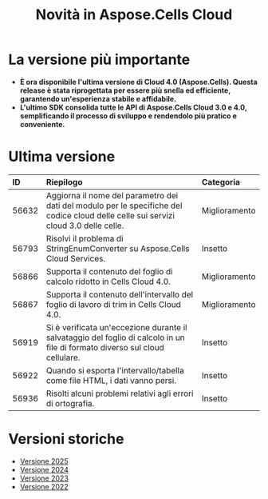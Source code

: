 ﻿---
title: Novità in Aspose.Cells Cloud
second_title: Documen
linktitle: Cosa c'è di nuovo?
type: docs
weight: 9
url: /it/new-features/
aliases: [/what-s-new-in-aspose-cells-cloud/]
keywords: What's new in aspose cells cloud. Microsoft Office Excel, Open Office Spreadsheet, CSV, PDF
description: Questa pagina descrive le nuove funzionalità Cloud Aspose.Cells più interessanti introdotte nelle versioni recenti
kwords: Excel, Office Cloud, REST API, Foglio di calcolo, PDF, CSV, Json, Markdown, Novità in Aspose.Cells Cloud
---
# La versione più importante

- **È ora disponibile l'ultima versione di Cloud 4.0 (Aspose.Cells). Questa release è stata riprogettata per essere più snella ed efficiente, garantendo un'esperienza stabile e affidabile.**
- **L'ultimo SDK consolida tutte le API di Aspose.Cells Cloud 3.0 e 4.0, semplificando il processo di sviluppo e rendendolo più pratico e conveniente.**

# Ultima versione

|**ID**|**Riepilogo**|**Categoria**|
|:- |:- |:- |
|56632 | Aggiorna il nome del parametro dei dati del modulo per le specifiche del codice cloud delle celle sui servizi cloud 3.0 delle celle.| Miglioramento|
|56793 | Risolvi il problema di StringEnumConverter su Aspose.Cells Cloud Services.| Insetto|
|56866 | Supporta il contenuto del foglio di calcolo ridotto in Cells Cloud 4.0.| Miglioramento|
|56867 | Supporta il contenuto dell'intervallo del foglio di lavoro di trim in Cells Cloud 4.0.| Miglioramento|
|56919 | Si è verificata un'eccezione durante il salvataggio del foglio di calcolo in un file di formato diverso sul cloud cellulare.| Insetto|
|56922 | Quando si esporta l'intervallo/tabella come file HTML, i dati vanno persi.| Insetto|
|56936 | Risolti alcuni problemi relativi agli errori di ortografia.| Insetto|

# Versioni storiche

- [Versione 2025](/cells/it/new-features/2025/)
- [Versione 2024](/cells/it/new-features/2024/)
- [Versione 2023](/cells/it/new-features/2023/)
- [Versione 2022](/cells/it/new-features/2022/)
